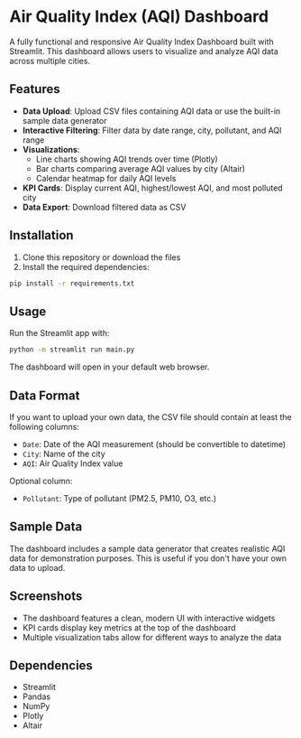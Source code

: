 # Air Quality Index (AQI) Dashboard

A fully functional and responsive Air Quality Index Dashboard built with Streamlit. This dashboard allows users to visualize and analyze AQI data across multiple cities.

## Features

- **Data Upload**: Upload CSV files containing AQI data or use the built-in sample data generator
- **Interactive Filtering**: Filter data by date range, city, pollutant, and AQI range
- **Visualizations**:
  - Line charts showing AQI trends over time (Plotly)
  - Bar charts comparing average AQI values by city (Altair)
  - Calendar heatmap for daily AQI levels
- **KPI Cards**: Display current AQI, highest/lowest AQI, and most polluted city
- **Data Export**: Download filtered data as CSV

## Installation

1. Clone this repository or download the files
2. Install the required dependencies:

```bash
pip install -r requirements.txt
```

## Usage

Run the Streamlit app with:

```bash
python -m streamlit run main.py
```

The dashboard will open in your default web browser.

## Data Format

If you want to upload your own data, the CSV file should contain at least the following columns:
- `Date`: Date of the AQI measurement (should be convertible to datetime)
- `City`: Name of the city
- `AQI`: Air Quality Index value

Optional column:
- `Pollutant`: Type of pollutant (PM2.5, PM10, O3, etc.)

## Sample Data

The dashboard includes a sample data generator that creates realistic AQI data for demonstration purposes. This is useful if you don't have your own data to upload.

## Screenshots

- The dashboard features a clean, modern UI with interactive widgets
- KPI cards display key metrics at the top of the dashboard
- Multiple visualization tabs allow for different ways to analyze the data

## Dependencies

- Streamlit
- Pandas
- NumPy
- Plotly
- Altair
